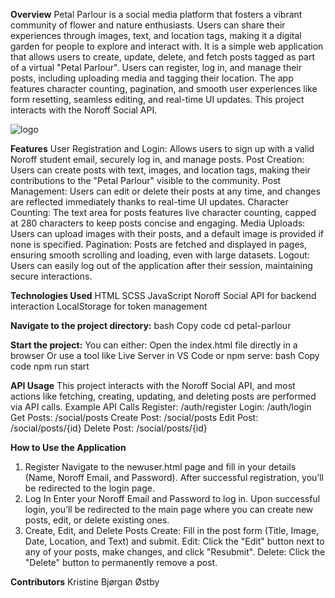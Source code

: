 
**Overview**
Petal Parlour is a social media platform that fosters a vibrant community of flower and nature enthusiasts. Users can share their experiences through images, text, and location tags, making it a digital garden for people to explore and interact with. It is a simple web application that allows users to create, update, delete, and fetch posts tagged as part of a virtual "Petal Parlour". Users can register, log in, and manage their posts, including uploading media and tagging their location. The app features character counting, pagination, and smooth user experiences like form resetting, seamless editing, and real-time UI updates.
This project interacts with the Noroff Social API.

![logo](logo.png)

**Features**
User Registration and Login: Allows users to sign up with a valid Noroff student email, securely log in, and manage posts.
Post Creation: Users can create posts with text, images, and location tags, making their contributions to the "Petal Parlour" visible to the community.
Post Management: Users can edit or delete their posts at any time, and changes are reflected immediately thanks to real-time UI updates.
Character Counting: The text area for posts features live character counting, capped at 280 characters to keep posts concise and engaging.
Media Uploads: Users can upload images with their posts, and a default image is provided if none is specified.
Pagination: Posts are fetched and displayed in pages, ensuring smooth scrolling and loading, even with large datasets.
Logout: Users can easily log out of the application after their session, maintaining secure interactions.

**Technologies Used**
HTML
SCSS
JavaScript
Noroff Social API for backend interaction
LocalStorage for token management

**Navigate to the project directory:**
bash
Copy code
cd petal-parlour

**Start the project:**
You can either:
Open the index.html file directly in a browser
Or use a tool like Live Server in VS Code or npm serve:
bash
Copy code
npm run start

**API Usage**
This project interacts with the Noroff Social API, and most actions like fetching, creating, updating, and deleting posts are performed via API calls.
Example API Calls
Register: /auth/register
Login: /auth/login
Get Posts: /social/posts
Create Post: /social/posts
Edit Post: /social/posts/{id}
Delete Post: /social/posts/{id}

**How to Use the Application**
1. Register
Navigate to the newuser.html page and fill in your details (Name, Noroff Email, and Password).
After successful registration, you’ll be redirected to the login page.
2. Log In
Enter your Noroff Email and Password to log in.
Upon successful login, you’ll be redirected to the main page where you can create new posts, edit, or delete existing ones.
3. Create, Edit, and Delete Posts
Create: Fill in the post form (Title, Image, Date, Location, and Text) and submit.
Edit: Click the "Edit" button next to any of your posts, make changes, and click "Resubmit".
Delete: Click the "Delete" button to permanently remove a post.

**Contributors**
Kristine Bjørgan Østby
